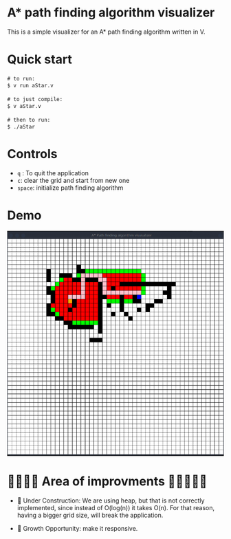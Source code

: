 # A* path finding algorithm visualizer
This is a simple visualizer for an A* path finding algorithm written in V.

# Quick start 

```console
# to run:
$ v run aStar.v

# to just compile:
$ v aStar.v

# then to run:
$ ./aStar
```

# Controls

- `q` : To quit the application
- `c`: clear the grid and start from new one 
- `space`: initialize path finding algorithm 


# Demo 
![Demo image of the algorithm](screenshot.png)

# 🔴🔴🔴🔴 Area of improvments 🔴🔴🔴🔴🔴

- 🚧 Under Construction: We are using heap, but that is not correctly
implemented, since instead of O(log(n)) it takes O(n). For that reason,
having a bigger grid size, will break the application.

- 🌱 Growth Opportunity: make it responsive.
